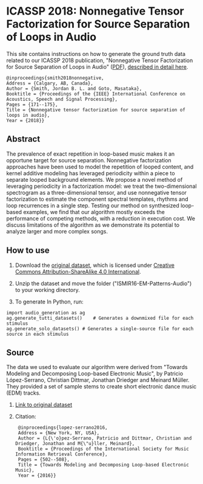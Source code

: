 # ICASSP 2018: Nonnegative Tensor Factorization for Source Separation of Loops in Audio

This site contains instructions on how to generate the ground truth data related to our ICASSP 2018 publication, "Nonnegative Tensor Factorization for Source Separation of Loops in Audio" ([PDF](http://jblsmith.github.io/documents/smith2018-icassp-nonnegative_tensor_factorization.pdf)), [described in detail here](http://jblsmith.github.io/projects/nonnegative-tensor-factorization/).

	@inproceedings{smith2018nonnegative,
	Address = {Calgary, AB, Canada},
	Author = {Smith, Jordan B. L. and Goto, Masataka},
	Booktitle = {Proceedings of the {IEEE} International Conference on Acoustics, Speech and Signal Processing},
	Pages = {171--175},
	Title = {Nonnegative tensor factorization for source separation of loops in audio},
	Year = {2018}}

## Abstract

The prevalence of exact repetition in loop-based music makes it an opportune target for source separation. Nonnegative factorization approaches have been used to model the repetition of looped content, and kernel additive modeling has leveraged periodicity within a piece to separate looped background elements. We propose a novel method of leveraging periodicity in a factorization model: we treat the two-dimensional spectrogram as a three-dimensional tensor, and use nonnegative tensor factorization to estimate the component spectral templates, rhythms and loop recurrences in a single step. Testing our method on synthesized loop-based examples, we find that our algorithm mostly exceeds the performance of competing methods, with a reduction in execution cost. We discuss limitations of the algorithm as we demonstrate its potential to analyze larger and more complex songs.

## How to use

1. Download the [original dataset](https://www.audiolabs-erlangen.de/resources/MIR/2016-ISMIR-EMLoop), which is licensed under [Creative Commons Attribution-ShareAlike 4.0 International](https://creativecommons.org/licenses/by-sa/4.0/).

2. Unzip the dataset and move the folder ("ISMIR16-EM-Patterns-Audio") to your working directory.

3. To generate In Python, run:

```
import audio_generation as ag
ag.generate_tutti_datasets()	# Generates a downmixed file for each stimulus
ag.generate_solo_datasets()	# Generates a single-source file for each source in each stimulus
```

## Source

The data we used to evaluate our algorithm were derived from "Towards Modeling and Decomposing Loop-based Electronic Music", by Patricio López-Serrano, Christian Dittmar, Jonathan Driedger and Meinard Müller. They provided a set of sample stems to create short electronic dance music (EDM) tracks.

1. [Link to original dataset](https://www.audiolabs-erlangen.de/resources/MIR/2016-ISMIR-EMLoop)
2. Citation:

		@inproceedings{lopez-serrano2016,
		Address = {New York, NY, USA},
		Author = {L{\'o}pez-Serrano, Patricio and Dittmar, Christian and Driedger, Jonathan and M{\"u}ller, Meinard},
		Booktitle = {Proceedings of the International Society for Music Information Retrieval Conference},
		Pages = {502--508},
		Title = {Towards Modeling and Decomposing Loop-based Electronic Music},
		Year = {2016}}
